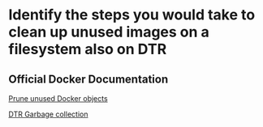 # Identify the steps you would take to clean up unused images on a filesystem also on DTR

## Official Docker Documentation

[Prune unused Docker objects](https://docs.docker.com/engine/admin/pruning/)

[DTR Garbage collection](https://docs.docker.com/datacenter/dtr/2.3/guides/admin/configure/garbage-collection/)


